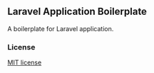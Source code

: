 ## Laravel Application Boilerplate

A boilerplate for Laravel application.

### License

[MIT license](http://opensource.org/licenses/MIT)
